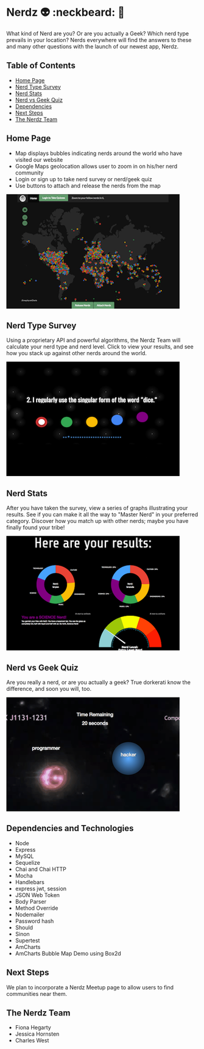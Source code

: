 # Nerdz :alien: :neckbeard: :game_die:
What kind of Nerd are you? Or are you actually a Geek?  Which nerd type prevails in your location?  Nerds everywhere will find the answers to these and many other questions with the launch of our newest app, Nerdz.

## Table of Contents

- [Home Page](#home-page)
- [Nerd Type Survey](#nerd-type-survey)
- [Nerd Stats](#nerd-stats)
- [Nerd vs Geek Quiz](#nerd-vs-geek-quiz)
- [Dependencies](#dependencies)
- [Next Steps](#next-steps)
- [The Nerdz Team](#the-nerdz-team)

## Home Page
* Map displays bubbles indicating nerds around the world who have visited our website
* Google Maps geolocation allows user to zoom in on his/her nerd community
* Login or sign up to take nerd survey or nerd/geek quiz
* Use buttons to attach and release the nerds from the map

![home page](public/img/home-page.png?raw=true "Home Page")

## Nerd Type Survey
Using a proprietary API and powerful algorithms, the Nerdz Team will calculate your nerd type and nerd level.  Click to view your results, and see how you stack up against other nerds around the world.


![nerd type survey](/public/img/nerd-survey.png?raw=true "Nerd Type Survey")

## Nerd Stats
After you have taken the survey, view a series of graphs illustrating your results.  See if you can make it all the way to "Master Nerd" in your preferred category. Discover how you match up with other nerds; maybe you have finally found your tribe!

![nerd stats](/public/img/graphs.png?raw=true "Nerd Stats")

## Nerd vs Geek Quiz
Are you really a nerd, or are you actually a geek? True dorkerati know the difference, and soon you will, too.


![nerd vs geek](/public/img/nerd-vs-geek.png?raw=true "Nerd vs Geek")


## Dependencies and Technologies
- Node
- Express
- MySQL
- Sequelize
- Chai and Chai HTTP
- Mocha
- Handlebars
- express jwt, session
- JSON Web Token
- Body Parser
- Method Override
- Nodemailer
- Password hash
- Should
- Sinon
- Supertest
- AmCharts
- AmCharts Bubble Map Demo using Box2d

## Next Steps
We plan to incorporate a Nerdz Meetup page to allow users to find communities near them.

## The Nerdz Team 
* Fiona Hegarty
* Jessica Hornsten
* Charles West